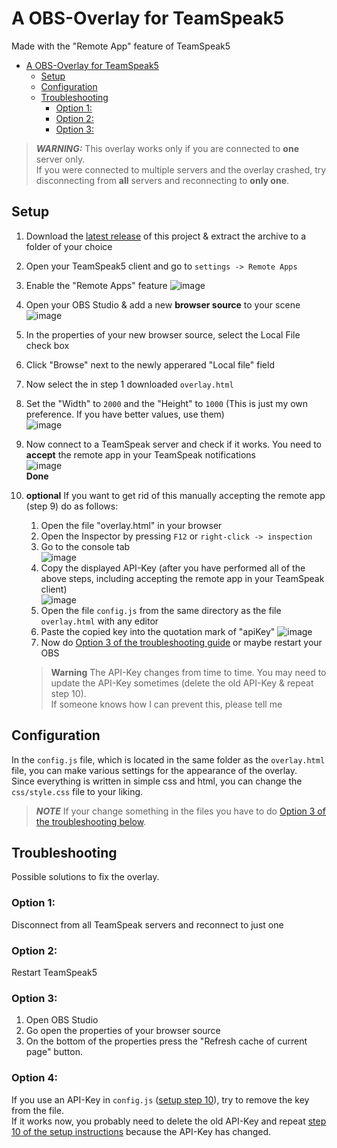 
# A OBS-Overlay for TeamSpeak5
Made with the "Remote App" feature of TeamSpeak5
- [A OBS-Overlay for TeamSpeak5](#a-obs-overlay-for-teamspeak5)
  - [Setup](#setup)
  - [Configuration](#configuration)
  - [Troubleshooting](#troubleshooting)
    - [Option 1:](#option-1)
    - [Option 2:](#option-2)
    - [Option 3:](#option-3)

>**_WARNING:_** This overlay works only if you are connected to **one** server only.  
> If you were connected to multiple servers and the overlay crashed, try disconnecting from **all** servers and reconnecting to **only one**.

## Setup
1. Download the [latest release](https://github.com/DerTyp876/ts5-obs-overlay/releases/latest) of this project & extract the archive to a folder of your choice
2. Open your TeamSpeak5 client and go to 
`settings -> Remote Apps`
3. Enable the "Remote Apps" feature
![image](https://user-images.githubusercontent.com/76851529/197849050-d4e28b8e-c150-4462-8871-f77ec672ee49.png)

4. Open your OBS Studio & add a new **browser source** to your scene
![image](https://user-images.githubusercontent.com/76851529/197849644-9396fb9c-4943-4cb2-a511-062ffcd60404.png)

5. In the properties of your new browser source, select the Local File check box
6. Click "Browse" next to the newly apperared "Local file" field
7. Now select the in step 1 downloaded `overlay.html`
8. Set the "Width" to `2000` and the "Height" to `1000` (This is just my own preference. If you have better values, use them)  
![image](https://user-images.githubusercontent.com/76851529/197849886-679b200b-6d42-439e-bce6-44c6df67ffcc.png)  

9. Now connect to a TeamSpeak server and check if it works. You need to **accept** the remote app in your TeamSpeak notifications  
![image](https://user-images.githubusercontent.com/76851529/197850151-ad057277-fe3d-427e-b21b-1d2b4875c70b.png)  
**Done**

10. **optional** If you want to get rid of this manually accepting the remote app (step 9) do as follows:
    1. Open the file "overlay.html" in your browser
    2. Open the Inspector by pressing `F12` or `right-click -> inspection`
    3. Go to the console tab  
      ![image](https://user-images.githubusercontent.com/76851529/198370753-a69996d3-4bd8-4b62-b5b6-ba3ffc69b2e1.png)
    4. Copy the displayed API-Key (after you have performed all of the above steps, including accepting the remote app in your TeamSpeak client)   
      ![image](https://user-images.githubusercontent.com/76851529/198370909-4f62e4b2-f2dd-4f2c-8392-e9b2f31a8529.png)  
    5. Open the file `config.js` from the same directory as the file `overlay.html` with any editor
    6. Paste the copied key into the quotation mark of "apiKey"
    ![image](https://user-images.githubusercontent.com/76851529/198371229-a6165e8d-acac-4a9c-b4c5-341be9d00826.png)
    7. Now do [Option 3 of the troubleshooting guide]("#option-3") or maybe restart your OBS
    > **Warning** The API-Key changes from time to time. You may need to update the API-Key sometimes (delete the old API-Key & repeat step 10).   
    > If someone knows how I can prevent this, please tell me

## Configuration
In the `config.js` file, which is located in the same folder as the `overlay.html` file, you can make various settings for the appearance of the overlay.  
Since everything is written in simple css and html, you can change the `css/style.css` file to your liking.
>**_NOTE_** If your change something in the files you have to do [Option 3 of the troubleshooting below](#option-3).  

## Troubleshooting
Possible solutions to fix the overlay.
### Option 1:  
   Disconnect from all TeamSpeak servers and reconnect to just one
### Option 2: 
   Restart TeamSpeak5
### Option 3:
1. Open OBS Studio
2. Go open the properties of your browser source
3. On the bottom of the properties press the "Refresh cache of current page" button.
### Option 4:
If you use an API-Key in `config.js` ([setup step 10](#setup)), try to remove the key from the file.  
If it works now, you probably need to delete the old API-Key and repeat [step 10 of the setup instructions](#setup) because the API-Key has changed.
